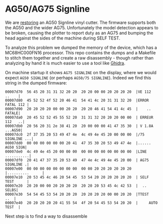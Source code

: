 # AG50/AG75 Signline

We are [restoring](https://hack42.nl/wiki/AristoVinylsnijder) an AG50 Signline
vinyl cutter. The firmware supports both the AG50 and the wider AG75.
Unfortunately the model detection appears to be broken, causing the plotter to
report duty as an AG75 and bumping the head against the sides of the machine
during SELF TEST.

To analyze this problem we dumped the memory of the device, which has a
MC68HC000FN16 processor. This repo contains the dumps and a Makefile to
stitch them together and create a raw disassembly - though rather than
analyzing by hand it is much easier to use a tool like
[Ghidra](https://ghidra-sre.org).

On machine startup it shows `AG75 SIGNLINE` on the display, where we would
expect `AG50 SIGNLINE` (or perhaps `AG50/75 SIGNLINE`). Indeed we find this
string in the dumped firmware:

```
00007d70  56 45 20 31 31 32 20 20  20 20 00 00 20 20 20 20  |VE 112    ..    |
00007d80  45 52 52 4f 52 20 46 41  54 41 4c 20 31 31 32 20  |ERROR FATAL 112 |
00007d90  20 20 20 20 00 00 20 20  20 20 46 41 54 41 4c 45  |    ..    FATALE|
00007da0  20 45 52 52 45 55 52 20  31 31 32 20 20 20 00 00  | ERREUR 112   ..|
00007db0  20 56 20 31 2e 38 41 20  20 00 00 00 41 47 35 30  | V 1.8A  ...AG50|
00007dc0  2f 37 35 20 53 49 47 4e  4c 49 4e 45 20 00 00 00  |/75 SIGNLINE ...|
00007dd0  00 00 00 00 00 00 20 41  47 35 30 20 53 49 47 4e  |...... AG50 SIGN|
00007de0  4c 49 4e 45 20 00 00 00  00 00 00 00 00 00 00 00  |LINE ...........|
00007df0  20 41 47 37 35 20 53 49  47 4e 4c 49 4e 45 20 00  | AG75 SIGNLINE .|
00007e00  00 00 00 00 00 00 00 00  00 00 20 20 20 20 20 20  |..........      |
00007e10  20 53 45 4c 46 20 54 45  53 54 20 20 20 20 20 20  | SELF TEST      |
00007e20  20 20 00 00 20 20 20 20  20 20 20 53 45 4c 42 53  |  ..       SELBS|
00007e30  54 54 45 53 54 20 20 20  20 20 20 20 00 00 20 20  |TTEST       ..  |
00007e40  20 20 20 20 20 41 55 54  4f 20 54 45 53 54 20 20  |     AUTO TEST  |
```

Next step is to find a way to disassemble

